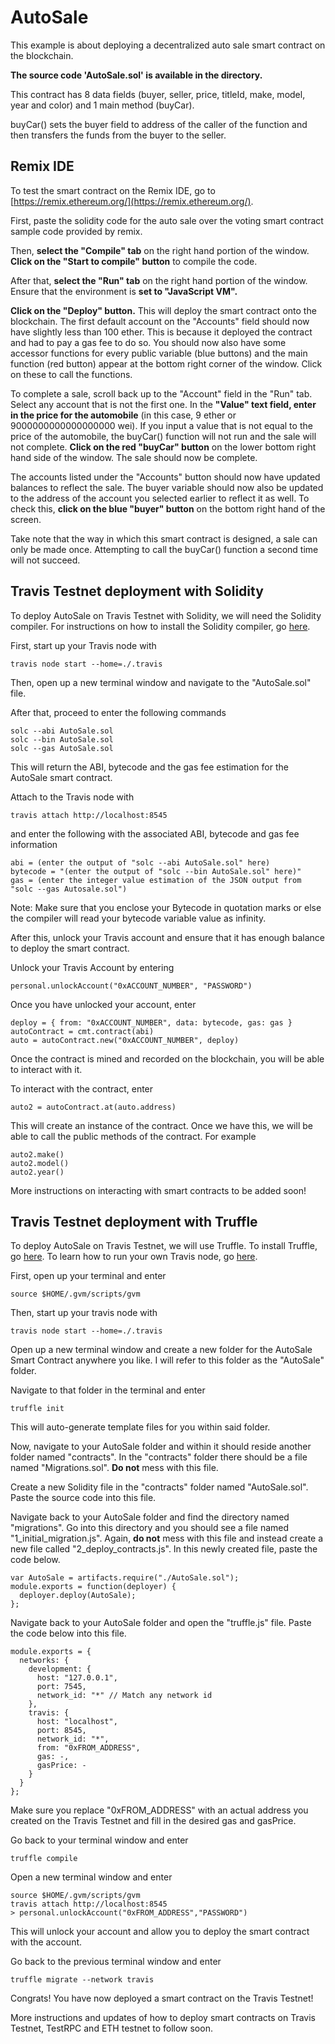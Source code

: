 


# AutoSale
This example is about deploying a decentralized auto sale smart contract on the blockchain.

**The source code 'AutoSale.sol' is available in the directory.**

This contract has 8 data fields (buyer, seller, price, titleId, make, model, year and color) and 1 main method (buyCar).

buyCar() sets the buyer field to address of the caller of the function and then transfers the funds from the buyer to the seller. 

## Remix IDE

To test the smart contract on the Remix IDE, go to [https://remix.ethereum.org/](https://remix.ethereum.org/). 

First, paste the solidity code for the auto sale over the voting smart contract sample code provided by remix. 

Then, **select the "Compile" tab** on the right hand portion of the window. **Click on the "Start to compile" button** to compile the code. 

After that, **select the "Run" tab** on the right hand portion of the window. Ensure that the environment is **set to "JavaScript VM".**

**Click on the "Deploy" button.** This will deploy the smart contract onto the blockchain. The first default account on the "Accounts" field should now have slightly less than 100 ether. This is because it deployed the contract and had to pay a gas fee to do so. You should now also have some accessor functions for every public variable (blue buttons) and the main function (red button) appear at the bottom right corner of the window. Click on these to call the functions.

To complete a sale, scroll back up to the "Account" field in the "Run" tab. Select any account that is not the first one. In the **"Value" text field, enter in the price for the automobile** (in this case, 9 ether or 9000000000000000000 wei). If you input a value that is not equal to the price of the automobile, the buyCar() function will not run and the sale will not complete. **Click on the red "buyCar" button** on the lower bottom right hand side of the window. The sale should now be complete.

The accounts listed under the "Accounts" button should now have updated balances to reflect the sale. The buyer variable should now also be updated to the address of the account you selected earlier to reflect it as well. To check this, **click on the blue "buyer" button** on the bottom right hand of the screen. 

Take note that the way in which this smart contract is designed, a sale can only be made once. Attempting to call the buyCar() function a second time will not succeed. 

## Travis Testnet deployment with Solidity

To deploy AutoSale on Travis Testnet with Solidity, we will need the Solidity compiler. For instructions on how to install the Solidity compiler, go [here](http://solidity.readthedocs.io/en/v0.4.21/installing-solidity.html). 

First, start up your Travis node with 

    travis node start --home=./.travis
 
 Then, open up a new terminal window and navigate to the "AutoSale.sol" file.
 
 After that, proceed to enter the following commands

    solc --abi AutoSale.sol
    solc --bin AutoSale.sol
    solc --gas AutoSale.sol

This will return the ABI, bytecode and the gas fee estimation for the AutoSale smart contract.

Attach to the Travis node with

    travis attach http://localhost:8545

and enter the following with the associated ABI, bytecode and gas fee information

    abi = (enter the output of "solc --abi AutoSale.sol" here)
    bytecode = "(enter the output of "solc --bin AutoSale.sol" here)"
    gas = (enter the integer value estimation of the JSON output from "solc --gas Autosale.sol")
Note: Make sure that you enclose your Bytecode in quotation marks or else the compiler will read your bytecode variable value as infinity.

After this, unlock your Travis account and ensure that it has enough balance to deploy the smart contract.

Unlock your Travis Account by entering

    personal.unlockAccount("0xACCOUNT_NUMBER", "PASSWORD")

Once you have unlocked your account, enter

    deploy = { from: "0xACCOUNT_NUMBER", data: bytecode, gas: gas }
    autoContract = cmt.contract(abi)
    auto = autoContract.new("0xACCOUNT_NUMBER", deploy)

Once the contract is mined and recorded on the blockchain, you will be able to interact with it.

To interact with the contract, enter

    auto2 = autoContract.at(auto.address)

This will create an instance of the contract. Once we have this, we will be able to call the public methods of the contract. For example

    auto2.make()
    auto2.model()
    auto2.year()
    
More instructions on interacting with smart contracts to be added soon!

## Travis Testnet deployment with Truffle

To deploy AutoSale on Travis Testnet, we will use Truffle. To install Truffle, go [here](http://truffleframework.com/docs/getting_started/installation). To learn how to run your own Travis node, go [here](https://medium.com/cybermiles/running-a-travis-node-ac7447b754d4).

First, open up your terminal and enter 

`source $HOME/.gvm/scripts/gvm`

Then, start up your travis node with 

`travis node start --home=./.travis`

Open up a new terminal window and create a new folder for the AutoSale Smart Contract anywhere you like. I will refer to this folder as the "AutoSale" folder.

Navigate to that folder in the terminal and enter 

`truffle init`

This will auto-generate template files for you within said folder. 

Now, navigate to your AutoSale folder and within it should reside another folder named "contracts". In the "contracts" folder there should be a file named "Migrations.sol". **Do not** mess with this file.

Create a new Solidity file in the "contracts" folder named "AutoSale.sol". Paste the source code into this file. 

Navigate back to your AutoSale folder and find the directory named "migrations". Go into this directory and you should see a file named "1_initial_migration.js". Again, **do not** mess with this file and instead create a new file called "2_deploy_contracts.js". In this newly created file, paste the code below. 

    var AutoSale = artifacts.require("./AutoSale.sol");
    module.exports = function(deployer) {
      deployer.deploy(AutoSale);
    };

Navigate back to your AutoSale folder and open the "truffle.js" file. Paste the code below into this file.

    module.exports = {
      networks: {
        development: {
          host: "127.0.0.1",
          port: 7545,
          network_id: "*" // Match any network id
        },
        travis: {
          host: "localhost",
          port: 8545,
          network_id: "*",
          from: "0xFROM_ADDRESS",
          gas: -,
          gasPrice: -
        }
      }
    };

Make sure you replace "0xFROM_ADDRESS" with an actual address you created on the Travis Testnet and fill in the desired gas and gasPrice.

Go back to your terminal window and enter

    truffle compile

Open a new terminal window and enter

    source $HOME/.gvm/scripts/gvm
    travis attach http://localhost:8545
    > personal.unlockAccount("0xFROM_ADDRESS","PASSWORD")

This will unlock your account and allow you to deploy the smart contract with the account. 

Go back to the previous terminal window and enter

    truffle migrate --network travis

Congrats! You have now deployed a smart contract on the Travis Testnet!

More instructions and updates of how to deploy smart contracts on Travis Testnet, TestRPC and ETH testnet to follow soon.
